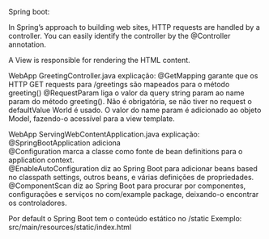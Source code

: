 Spring boot:  

In Spring’s approach to building web sites, HTTP requests are handled by a controller. You can easily identify the controller by the @Controller annotation.  

A View is responsible for rendering the HTML content.  

WebApp GreetingController.java explicação: 
@GetMapping garante que os HTTP GET requests para /greetings são mapeados para o método greeting()
@RequestParam liga o valor da query string param ao name param do método greeting(). Não é obrigatória, se não tiver no request o defaultValue World é usado. O valor do name param é adicionado ao objeto Model, fazendo-o acessível para a view template.  

WebApp ServingWebContentApplication.java explicação:  
@SpringBootApplication adiciona  
@Configuration marca a classe como fonte de bean definitions para o application context.  
@EnableAutoConfiguration diz ao Spring Boot para adicionar beans based no classpath settings, outros beans, e várias definições de propriedades.  
@ComponentScan diz ao Spring Boot para procurar por componentes, configurações e serviços no com/example package, deixando-o encontrar os controladores.  


Por default o Spring Boot tem o conteúdo estático no /static
Exemplo: src/main/resources/static/index.html

